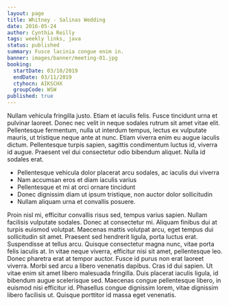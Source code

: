 ```yaml
---
layout: page
title: Whitney - Salinas Wedding
date: 2016-05-24
author: Cynthia Reilly
tags: weekly links, java
status: published
summary: Fusce lacinia congue enim in.
banner: images/banner/meeting-01.jpg
booking:
  startDate: 03/10/2019
  endDate: 03/11/2019
  ctyhocn: AIKSCHX
  groupCode: WSW
published: true
---
```

Nullam vehicula fringilla justo. Etiam et iaculis felis. Fusce tincidunt urna et pulvinar laoreet. Donec nec velit in neque sodales rutrum sit amet vitae elit. Pellentesque fermentum, nulla ut interdum tempus, lectus ex vulputate mauris, ut tristique neque ante at nunc. Etiam viverra enim eu augue iaculis dictum. Pellentesque turpis sapien, sagittis condimentum luctus id, viverra id augue. Praesent vel dui consectetur odio bibendum aliquet. Nulla id sodales erat.

* Pellentesque vehicula dolor placerat arcu sodales, ac iaculis dui viverra
* Nam accumsan eros et diam iaculis varius
* Pellentesque et mi at orci ornare tincidunt
* Donec dignissim diam ut ipsum tristique, non auctor dolor sollicitudin
* Nullam aliquam urna et convallis posuere.

Proin nisl mi, efficitur convallis risus sed, tempus varius sapien. Nullam facilisis vulputate sodales. Donec at consectetur mi. Aliquam finibus dui at turpis euismod volutpat. Maecenas mattis volutpat arcu, eget tempus dui sollicitudin sit amet. Praesent sed hendrerit ligula, porta luctus erat. Suspendisse at tellus arcu. Quisque consectetur magna nunc, vitae porta felis iaculis at.
In vitae neque viverra, efficitur nisi sit amet, pellentesque leo. Donec pharetra erat at tempor auctor. Fusce id purus non erat laoreet viverra. Morbi sed arcu a libero venenatis dapibus. Cras id dui sapien. Ut vitae enim sit amet libero malesuada fringilla. Duis placerat iaculis ligula, id bibendum augue scelerisque sed. Maecenas congue pellentesque libero, in euismod nisi efficitur id. Phasellus congue dignissim lorem, vitae dignissim libero facilisis ut. Quisque porttitor id massa eget venenatis.
